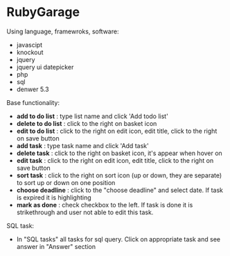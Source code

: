 RubyGarage
==========

Using language, framewroks, software:
 - javascipt 
 - knockout
 - jquery 
 - jquery ui datepicker 
 - php
 - sql
 - denwer 5.3
 
 Base functionality:
 - **add to do list** : type list name and click 'Add todo list'
 - **delete to do list** : click  to the right on basket icon
 - **edit to do list** : click to the right on edit icon, edit title, click to the right on save button
 - **add task** : type task name and click 'Add task'
 - **delete task** : click  to the right on basket icon, it's appear when hover on
 - **edit task** : click to the right on edit icon, edit title, click to the right on save button
 - **sort task** : click to the right on sort icon (up or down, they are separate) to sort up or down on one position
 - **choose deadline** : click to the "choose deadline" and select date. If task is expired it is highlighting
 - **mark as done** : check checkbox to the left. If task is done it is strikethrough and user not able to edit this task. 
 
 SQL task: 
 - In "SQL tasks"  all tasks for sql query. Click on appropriate task and see answer in "Answer" section
